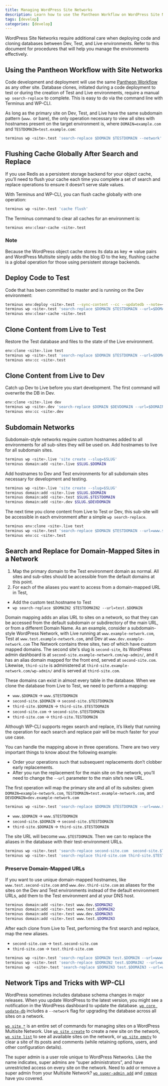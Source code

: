 ```yaml
---
title: Managing WordPress Site Networks
description: Learn how to use the Pantheon Workflow on WordPress Site Networks.
tags: [develop]
categories: [develop]
---
```

WordPress Site Networks require additional care when deploying code and cloning databases between Dev, Test, and Live environments. Refer to this document for procedures that will help you manage the environments effectively.

## Using the Pantheon Workflow with Site Networks

Code development and deployment will use the same [Pantheon Workflow](/docs/pantheon-workflow) as any other site. Database clones, initiated during a code deployment to test or during the creation of Test and Live environments, require a manual `wp search-replace` to complete. This is easy to do via the command line with Terminus and WP-CLI.

As long as the primary site on Dev, Test, and Live have the same subdomain pattern (`www.` or bare), the only operation necessary to view all sites with hostnames present on the target environment is, where `DOMAIN=example.com` and `TESTDOMAIN=test.example.com`:
```bash
terminus wp <site>.test 'search-replace $DOMAIN $TESTDOMAIN --network'
```
## Flushing Cache Globally After Search and Replace

If you use Redis as a persistent storage backend for your object cache, you’ll need to flush your cache each time you complete a set of search and replace operations to ensure it doesn’t serve stale values.

With Terminus and WP-CLI, you can flush cache globally with one operation:

```bash
terminus wp <site>.test 'cache flush'
```
The Terminus command to clear all caches for an environment is:
```bash
terminus env:clear-cache <site>.test
```

<div class="alert alert-info" role="alert">
<h3 class="info">Note</h3>
<p>Because the WordPress object cache stores its data as key => value pairs and WordPress Multisite simply adds the blog ID to the key, flushing cache is a global operation for those using persistent storage backends. </p></div>


## Deploy Code to Test

Code that has been committed to master and is running on the Dev environment:
```bash
terminus env:deploy <site>.test --sync-content --cc --updatedb --note=<note>
terminus wp <site>.test 'search-replace $DOMAIN $TESTDOMAIN --url=$DOMAIN --network'
terminus env:clear-cache <site>.test
```
## Clone Content from Live to Test
Restore the Test database and files to the state of the Live environment.
```bash
env:clone <site>.live test
terminus wp <site>.test 'search-replace $DOMAIN $TESTDOMAIN --url=$DOMAIN --network' --env=test
terminus env:cc <site>.test
```

## Clone Content from Live to Dev
Catch up Dev to Live before you start development. The first command will overwrite the DB in Dev.
```bash
env:clone <site>.live dev
terminus wp <site>.dev 'search-replace $DOMAIN $DEVDOMAIN --url=$DOMAIN --network'
terminus env:cc <site>.dev
```

## Subdomain Networks

Subdomain-style networks require custom hostnames added to all environments for all sub-sites they will be used on. Add hostnames to live for all subdomain sites.

```bash
terminus wp <site>.live 'site create --slug=$SLUG'
terminus domain:add <site>.live $SLUG.$DOMAIN
```
Add hostnames to Dev and Test environments for all subdomain sites necessary for development and testing.  
```bash
terminus wp <site>.live 'site create --slug=$SLUG'
terminus domain:add <site>.live $SLUG.$DOMAIN
terminus domain:add <site>.test $SLUG.$TESTDOMAIN
terminus domain:add <site>.dev $SLUG.$DEVDOMAIN
```
The next time you clone content from Live to Test or Dev, this sub-site will be accessible in each environment after a simple `wp search-replace`.

```bash
terminus env:clone <site>.live test
terminus wp <site>.test 'search-replace $DOMAIN $TESTDOMAIN --url=www.$DOMAIN --network'
terminus env:cc <site>.test
```

## Search and Replace for Domain-Mapped Sites in a Network

1. Map the primary domain to the Test environment domain as normal. All sites and sub-sites should be accessible from the default domains at this point.
2. For each of the aliases you want to access from a domain-mapped URL in Test,
 - Add the custom test.hostname to Test
 - `wp search-replace $DOMAIN2 $TESTDOMAIN2 --url=test.$DOMAIN`

Domain mapping adds an alias URL to sites on a network, so that they can be accessed from the default subdomain or subdirectory of the main URL, or from a different Domain Name. As an example, consider a subdomain-style WordPress Network, with Live running at `www.example-network.com`, Test at `www.test.example-network.com`, and Dev at `www.dev.example-network.com` The Network contains three sites, two of which have custom mapped domains. The second site's slug is `second-site`,  its WordPress admin dashboard is at `second-site.example-network.com/wp-admin/`, and it has an alias domain mapped for the front end, served at `second-site.com`. Likewise,  `third-site` is administered at `third-site.example-network.com/wp-admin/` and is served at `third-site.com`.

These domains can exist in almost every table in the database. When we clone the database from Live to  Test, we need to perform a mapping:

- `www.$DOMAIN` -> `www.$TESTDOMAIN`
- `second-site.$DOMAIN` -> `second-site.$TESTDOMAIN`
- `third-site.$DOMAIN` -> `third-site.$TESTDOMAIN`
- `second-site.com` -> `second-site.$TESTDOMAIN`
- `third-site.com` -> `third-site.TESTDOMAIN`

Although WP-CLI supports regex search and replace, it’s likely that running the operation for each search and replace pair will be much faster for your use case.

You can handle the mapping above in three operations. There are two very important things to know about the following example:

- Order your operations such that subsequent replacements don’t clobber early replacements.
- After you run the replacement for the main site on the network, you’ll need to change the `--url` parameter to the main site’s new URL.

The first operation will map the primary site and all of its subsites:
given `DOMAIN=example-network.com`, `TESTDOMAIN=test.example-network.com`, and `DEVDOMAIN=dev.example-network.com`
```bash
terminus wp <site>.test 'search-replace $DOMAIN $TESTDOMAIN --url=www.$DOMAIN --network'
```
- `www.$DOMAIN` -> `www.$TESTDOMAIN`
- `second-site.$DOMAIN` -> `second-site.$TESTDOMAIN`
- `third-site.$DOMAIN` -> `third-site.$TESTDOMAIN`

The site URL will become `www.$TESTDOMAIN`.
Then we can to replace the aliases in the database with their test-environment URLs.
```bash
terminus wp <site>.test 'search-replace second-site.com  second-site.$TESTDOMAIN'
terminus wp <site>.test 'search-replace third-site.com third-site.$TESTDOMAIN'
```
### Preserve Domain-Mapped URLs

If you want to use unique domain-mapped hostnames, like `www.test.second-site.com` and `www.dev.third-site.com` as aliases for the sites on the Dev and Test environments instead of the default environment URLs, add them to the Test environment and at your DNS host.
```bash
terminus domain:add <site>.test www.dev.$DOMAIN2
terminus domain:add <site>.test www.test.$DOMAIN2
terminus domain:add <site>.test www.dev.$DOMAIN3
terminus domain:add <site>.test www.test.$DOMAIN3
```

After each clone from Live to Test, performing the first search and replace, map the new aliases.
- `second-site.com` -> `test.second-site.com`
- `third-site.com` -> `test.third-site.com`
```bash
terminus wp <site>.test 'search-replace $DOMAIN test.$DOMAIN --url=www.$DOMAIN'
terminus wp <site>.test 'search-replace $DOMAIN2 test.$DOMAIN2 --url=www.$TESTDOMAIN'
terminus wp  <site>.test 'search-replace $DOMAIN3 test.$DOMAIN3 --url=www.$TESTDOMAIN'
```

## Network Tips and Tricks with WP-CLI

WordPress sometimes includes database schema changes in major releases. When you update WordPress to the latest version, you might see a notification in the WordPress dashboard to update the database. [`wp core update-db`](http://wp-cli.org/commands/core/update-db/) includes a `--network` flag for upgrading the database across all sites on a network.

[`wp site *`](http://wp-cli.org/commands/site/) is an entire set of commands for managing sites on a WordPress Multisite Network. Use [`wp site create`](http://wp-cli.org/commands/site/create/) to create a new site on the network, [`wp site list`](http://wp-cli.org/commands/site/list/) to see all available sites on the network, or [`wp site empty`](http://wp-cli.org/commands/site/empty/) to clear a site of its posts and comments (while retaining options, users, and other configuration details).

The super admin is a user role unique to WordPress Networks. Like the name indicates, super admins are “super administrators”, and have unrestricted access on every site on the network. Need to add or remove a super admin from your Multisite Network? [`wp super-admin add`](http://wp-cli.org/commands/super-admin/add/) and [`remove`](http://wp-cli.org/commands/super-admin/remove/) have you covered.
